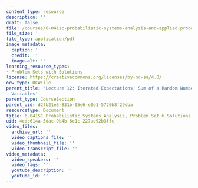 ```yaml
---
content_type: resource
description: ''
draft: false
file: /courses/6-041sc-probabilistic-systems-analysis-and-applied-probability-fall-2013/4cdc614a5dac9b4b6c1c227ae92b3ffc_MIT6_041SCF13_assn06_sol.pdf
file_size: ''
file_type: application/pdf
image_metadata:
  caption: ''
  credit: ''
  image-alt: ''
learning_resource_types:
- Problem Sets with Solutions
license: https://creativecommons.org/licenses/by-nc-sa/4.0/
ocw_type: OCWFile
parent_title: 'Lecture 12: Iterated Expectations; Sum of a Random Number of Random
  Variables'
parent_type: CourseSection
parent_uid: d2fb21e5-831b-05e6-e0e1-5720b8f29dba
resourcetype: Document
title: 6.041SC Probabilistic Systems Analysis, Problem Set 6 Solutions
uid: 4cdc614a-5dac-9b4b-6c1c-227ae92b3ffc
video_files:
  archive_url: ''
  video_captions_file: ''
  video_thumbnail_file: ''
  video_transcript_file: ''
video_metadata:
  video_speakers: ''
  video_tags: ''
  youtube_description: ''
  youtube_id: ''
---
```

